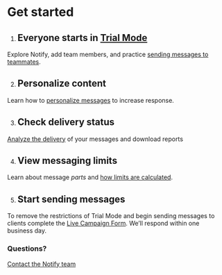 # Get started


1. ## Everyone starts in [Trial Mode](/using-notify/trial-mode)
Explore Notify, add team members, and practice [sending messages to teammates](/using-notify/trial-mode).

2. ## Personalize content
Learn how to [personalize messages](/using-notify/guidance) to increase response.

3. ## Check delivery status
[Analyze the delivery](/using-notify/delivery-status) of your messages and download reports

4. ## View messaging limits
Learn about message _parts_ and [how limits are calculated](/using-notify/pricing).

5. ## Start sending messages
To remove the restrictions of Trial Mode and begin sending messages to clients complete the [Live Campaign Form](https://airtable.com/appe4n7jYOALPLcyU/shrIPWnLTw9U1fclL).
We’ll respond within one business day.

### Questions?
[Contact the Notify team](/support)
